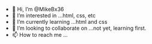 - 👋 Hi, I’m @MikeBx36
- 👀 I’m interested in ...html, css, etc
- 🌱 I’m currently learning ...html and css
- 💞️ I’m looking to collaborate on ...not yet, learning first.
- 📫 How to reach me ...

<!---
MikeBx36/MikeBx36 is a ✨ special ✨ repository because its `README.md` (this file) appears on your GitHub profile.
You can click the Preview link to take a look at your changes.
--->
